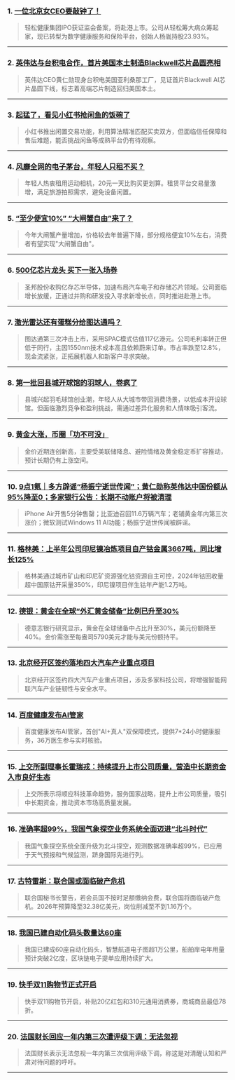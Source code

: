 ### 1. [一位北京女CEO要敲钟了！](https://36kr.com/p/3514451621075848?f=rss)

> 轻松健康集团IPO获证监会备案，将赴港上市。公司从轻松筹大病众筹起家，现已转型为数字健康服务和保险平台，创始人杨胤持股23.93%。

---


### 2. [英伟达与台积电合作，首片美国本土制造Blackwell芯片晶圆亮相](https://36kr.com/p/3514429338426503?f=rss)

> 英伟达CEO黄仁勋现身台积电美国亚利桑那工厂，见证首片Blackwell AI芯片晶圆下线，标志着高端芯片制造回归美国本土。

---


### 3. [起猛了，看见小红书抢闲鱼的饭碗了](https://36kr.com/p/3514290006186883?f=rss)

> 小红书推出闲置交易功能，利用算法精准匹配买卖双方，但面临信任保障和售后难题，能否挑战闲鱼等成熟平台仍有待观察。

---


### 4. [风靡全网的电子茅台，年轻人只租不买？](https://36kr.com/p/3514283432516481?f=rss)

> 年轻人热衷租用运动相机，20元一天比购买更划算。租赁平台交易量激增，满足旅游拍照需求，避免设备闲置。

---


### 5. [“至少便宜10%” “大闸蟹自由”来了？](https://36kr.com/p/3514209326767236?f=rss)

> 今年大闸蟹产量增加，价格较去年普遍下降，部分规格便宜10%左右，消费者有望实现"大闸蟹自由"。

---


### 6. [500亿芯片龙头 买下一张入场券](https://36kr.com/p/3514116401798279?f=rss)

> 圣邦股份收购亿存芯半导体，加速布局汽车电子和存储芯片领域。公司面临增长放缓，正通过并购和研发投入寻求新增长点，同时推进赴港上市。

---


### 7. [激光雷达还有蛋糕分给图达通吗？](https://36kr.com/p/3514017849678723?f=rss)

> 图达通第三次冲击上市，采用SPAC模式估值117亿港元。公司毛利率转正但低于同行，主因1550nm技术成本高且依赖蔚来订单。市占率跌至12.8%，现金流紧张，正拓展机器人和新客户寻求突破。

---


### 8. [第一批回县城开球馆的羽球人，卷疯了](https://36kr.com/p/3512961349786754?f=rss)

> 县城兴起羽毛球馆创业潮，年轻人从大城市带回消费场景，以低成本开设球馆。但面临激烈竞争和盈利挑战，需通过差异化服务和人情味吸引客流。

---


### 9. [黄金大涨，币圈「功不可没」](https://36kr.com/p/3514014449523840?f=rss)

> 金价近期连创新高，主要受美联储降息、避险情绪及黄金稳定币扩容推动，预计长期仍有上涨空间。

---


### 10. [9点1氪｜多方辟谣“杨振宁逝世传闻”；黄仁勋称英伟达中国份额从95%降至0；多家银行公告：长期不动账户将被清理](https://36kr.com/p/3513989560523908?f=rss)

> iPhone Air开售5分钟售罄；比亚迪召回11.6万辆汽车；老铺黄金年内第三次涨价；微软测试Windows 11 AI功能；杨振宁逝世传闻被辟谣。

---


### 11. [格林美：上半年公司印尼镍冶炼项目自产钴金属3667吨，同比增长125%](https://36kr.com/newsflashes/3514503309024384?f=rss)

> 格林美通过城市矿山和印尼矿资源强化钴资源自主可控，2024年钴回收量超中国原钴开采量350%，印尼镍项目伴生钴年产能1.2万吨。

---


### 12. [德银：黄金在全球“外汇黄金储备”比例已升至30%](https://36kr.com/newsflashes/3514488336833670?f=rss)

> 德意志银行研究显示，黄金在全球储备中占比升至30%，美元份额降至40%。金价需涨至每盎司5790美元才能与美元份额持平。

---


### 13. [北京经开区签约落地四大汽车产业重点项目](https://36kr.com/newsflashes/3514421887163526?f=rss)

> 北京经开区签约四大汽车产业重点项目，涉及多家科技公司，将增强智能网联汽车产业链韧性与安全水平。

---


### 14. [百度健康发布AI管家](https://36kr.com/newsflashes/3514418596223876?f=rss)

> 百度健康发布AI管家，首创"AI+真人"双保障模式，提供7*24小时健康服务，36万医生参与实时核验。

---


### 15. [上交所副理事长霍瑞戎：持续提升上市公司质量，营造中长期资金入市良好生态](https://36kr.com/newsflashes/3514417253031048?f=rss)

> 上交所表示将顺应科技革命趋势，服务国家战略，提升上市公司质量，吸引中长期资金，推动资本市场高质量发展。

---


### 16. [准确率超99%，我国气象探空业务系统全面迈进“北斗时代”](https://36kr.com/newsflashes/3514372639349891?f=rss)

> 我国气象探空系统全面升级为北斗探空，观测数据准确率超99%，已应用于天气预报和气候监测，跻身国际先进行列。

---


### 17. [古特雷斯：联合国或面临破产危机](https://36kr.com/newsflashes/3514415030115207?f=rss)

> 联合国秘书长警告，若会员国不按时足额缴纳会费，联合国将面临破产危机。2026年预算降至32.38亿美元，岗位削减至不到1.16万个。

---


### 18. [我国已建自动化码头数量达60座](https://36kr.com/newsflashes/3514371360251011?f=rss)

> 我国已建成60座自动化码头，智慧航道电子图超1万公里，船舶岸电年用量预计突破2亿度，区块链电子提单应用持续扩大。

---


### 19. [快手双11购物节正式开启](https://36kr.com/newsflashes/3514400043424647?f=rss)

> 快手双11购物节开启，补贴20亿红包和310元通用消费券，商城商品最低78折。

---


### 20. [法国财长回应一年内第三次遭评级下调：无法忽视](https://36kr.com/newsflashes/3514346732395400?f=rss)

> 法国财长表示无法忽视一年内第三次信用评级下调，称这是对清醒认知和严肃对待问题的呼吁。

---


